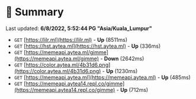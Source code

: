 # 📖 Summary
Last updated: **6/8/2022, 5:52:44 PG "Asia/Kuala_Lumpur"**

- `GET` [https://lilr.ml](https://lilr.ml) - **Up** (8511ms)
- `GET` [https://hst.aytea.ml](https://hst.aytea.ml) - **Up** (336ms)
- `GET` [https://memeapi.aytea.ml/gimme](https://memeapi.aytea.ml/gimme) - **Down** (2642ms)
- `GET` [https://color.aytea.ml/4b31d6.png](https://color.aytea.ml/4b31d6.png) - **Up** (1230ms)
- `GET` [https://memeapi.aytea.ml](https://memeapi.aytea.ml) - **Up** (485ms)
- `GET` [https://memeapi.aytea14.repl.co/gimme](https://memeapi.aytea14.repl.co/gimme) - **Up** (712ms)
